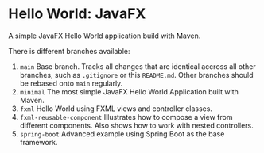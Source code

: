 # Hello World: JavaFX
A simple JavaFX Hello World application build with Maven.

There is different branches available:

1. `main` Base branch. Tracks all changes that are identical accross all other branches, such as `.gitignore` or this `README.md`. Other branches should be rebased onto `main` regularly.
2. `minimal` The most simple JavaFX Hello World Application built with Maven.
3. `fxml` Hello World using FXML views and controller classes.
4. `fxml-reusable-component` Illustrates how to compose a view from different components. Also shows how to work with nested controllers.  
5. `spring-boot` Advanced example using Spring Boot as the base framework.

